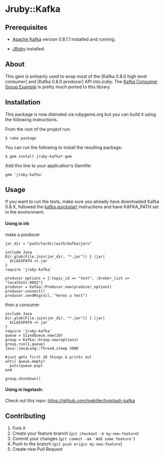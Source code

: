 # Jruby::Kafka

## Prerequisites

* [Apache Kafka] version 0.8.1.1 installed and running.

* [JRuby] installed.

[Apache Kafka]: http://kafka.apache.org/
[JRuby]: http://jruby.org/

## About

This gem is primarily used to wrap most of the [Kafka 0.8.0 high level consumer] and [Kafka 0.8.0 producer] API into
jruby.
The [Kafka Consumer Group Example] is pretty much ported to this library.

[Kafka 0.8.1.1 high level consumer]: http://kafka.apache.org/documentation.html#highlevelconsumerapi
[Kafka 0.8.1.1 producer]: https://cwiki.apache.org/confluence/display/KAFKA/0.8.0+Producer+Example
[Kafka Consumer Group Example]: https://cwiki.apache.org/confluence/display/KAFKA/Consumer+Group+Example

## Installation

This package is now distruted via rubygems.org but you can build it using the following instructions.

From the root of the project run:

    $ rake package

You can run the following to install the resulting package:

    $ gem install jruby-kafka*.gem

Add this line to your application's Gemfile:

    gem 'jruby-kafka'

## Usage

If you want to run the tests, make sure you already have downloaded Kafka 0.8.X, followed the [kafka quickstart]
instructions and have KAFKA_PATH set in the environment.

[kafka quickstart]: http://kafka.apache.org/documentation.html#quickstart

#### Using in irb

make a producer

    jar_dir = "path/to/dir/with/kafka/jars"

    include Java
    Dir.glob(File.join(jar_dir, "*.jar")) { |jar|
      $CLASSPATH << jar
    }
    require 'jruby-kafka'

    producer_options = {:topic_id => "test", :broker_list => "localhost:9092"}
    producer = Kafka::Producer.new(producer_options)
    producer.connect()
    producer.sendMsg(nil, "heres a test")


then a consumer

    include Java
    Dir.glob(File.join(jar_dir, "*.jar")) { |jar|
      $CLASSPATH << jar
    }
    require 'jruby-kafka'
    queue = SizedQueue.new(20)
    group = Kafka::Group.new(options)
    group.run(1,queue)
    Java::JavaLang::Thread.sleep 3000

    #just gets first 20 things & prints out
    until queue.empty?
      puts(queue.pop)
    end

    group.shutdown()



#### Using in logstash:

Check out this repo: https://github.com/joekiller/logstash-kafka

## Contributing

1. Fork it
2. Create your feature branch (`git checkout -b my-new-feature`)
3. Commit your changes (`git commit -am 'Add some feature'`)
4. Push to the branch (`git push origin my-new-feature`)
5. Create new Pull Request

